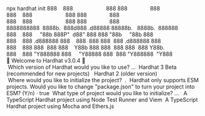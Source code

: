 <div id="termynal" data-termynal>
  <span data-ty="input"><span class="file-path"></span>npx hardhat init</span>
  <span data-ty>888&nbsp;&nbsp;&nbsp;&nbsp;888&nbsp;&nbsp;&nbsp;&nbsp;&nbsp;&nbsp;&nbsp;&nbsp;&nbsp;&nbsp;&nbsp;&nbsp;&nbsp;&nbsp;&nbsp;&nbsp;&nbsp;&nbsp;&nbsp;&nbsp;&nbsp;&nbsp;888&nbsp;888&nbsp;&nbsp;&nbsp;&nbsp;&nbsp;&nbsp;&nbsp;&nbsp;&nbsp;&nbsp;&nbsp;&nbsp;&nbsp;&nbsp;&nbsp;888</span>
  <span data-ty>888&nbsp;&nbsp;&nbsp;&nbsp;888&nbsp;&nbsp;&nbsp;&nbsp;&nbsp;&nbsp;&nbsp;&nbsp;&nbsp;&nbsp;&nbsp;&nbsp;&nbsp;&nbsp;&nbsp;&nbsp;&nbsp;&nbsp;&nbsp;&nbsp;&nbsp;&nbsp;888&nbsp;888&nbsp;&nbsp;&nbsp;&nbsp;&nbsp;&nbsp;&nbsp;&nbsp;&nbsp;&nbsp;&nbsp;&nbsp;&nbsp;&nbsp;&nbsp;888</span>
  <span data-ty>888&nbsp;&nbsp;&nbsp;&nbsp;888&nbsp;&nbsp;&nbsp;&nbsp;&nbsp;&nbsp;&nbsp;&nbsp;&nbsp;&nbsp;&nbsp;&nbsp;&nbsp;&nbsp;&nbsp;&nbsp;&nbsp;&nbsp;&nbsp;&nbsp;&nbsp;&nbsp;888&nbsp;888&nbsp;&nbsp;&nbsp;&nbsp;&nbsp;&nbsp;&nbsp;&nbsp;&nbsp;&nbsp;&nbsp;&nbsp;&nbsp;&nbsp;&nbsp;888</span>
  <span data-ty>8888888888&nbsp;&nbsp;8888b.&nbsp;&nbsp;888d888&nbsp;.d88888&nbsp;88888b.&nbsp;&nbsp;&nbsp;8888b.&nbsp;&nbsp;888888</span>
  <span data-ty>888&nbsp;&nbsp;&nbsp;&nbsp;888&nbsp;&nbsp;&nbsp;&nbsp;&nbsp;"88b&nbsp;888P"&nbsp;&nbsp;d88"&nbsp;888&nbsp;888&nbsp;"88b&nbsp;&nbsp;&nbsp;&nbsp;&nbsp;"88b&nbsp;888</span>
  <span data-ty>888&nbsp;&nbsp;&nbsp;&nbsp;888&nbsp;.d888888&nbsp;888&nbsp;&nbsp;&nbsp;&nbsp;888&nbsp;&nbsp;888&nbsp;888&nbsp;&nbsp;888&nbsp;.d888888&nbsp;888</span>
  <span data-ty>888&nbsp;&nbsp;&nbsp;&nbsp;888&nbsp;888&nbsp;&nbsp;888&nbsp;888&nbsp;&nbsp;&nbsp;&nbsp;Y88b&nbsp;888&nbsp;888&nbsp;&nbsp;888&nbsp;888&nbsp;&nbsp;888&nbsp;Y88b.</span>
  <span data-ty>888&nbsp;&nbsp;&nbsp;&nbsp;888&nbsp;"Y888888&nbsp;888&nbsp;&nbsp;&nbsp;&nbsp;&nbsp;"Y88888&nbsp;888&nbsp;&nbsp;888&nbsp;"Y888888&nbsp;&nbsp;"Y888</span>
    <br>
  <span data-ty>👷 Welcome to Hardhat v3.0.4 👷‍</span>
    <br>
  <span data-ty="input" data-ty-prompt="?">&nbsp;Which version of Hardhat would you like to use? …</span>
  <span data-ty="input" data-ty-prompt="❯">&nbsp;Hardhat 3 Beta (recommended for new projects)</span>
  <span data-ty>&nbsp;&nbsp;Hardhat 2 (older version)</span>
    <br>
  <span data-ty="input" data-ty-prompt="✔">&nbsp;Where would you like to initialize the project?</span>
  <span data-ty="input" data-ty-prompt="Please provide either a relative or an absolute path:">&nbsp;.</span>
  <span data-ty="input" data-ty-prompt="✔">&nbsp;Hardhat only supports ESM projects. Would you like to change "package.json" to turn your project into ESM? (Y/n) · true</span>
  <span data-ty="input" data-ty-prompt="?">&nbsp;What type of project would you like to initialize? …</span>
  <span data-ty>&nbsp;&nbsp;A TypeScript Hardhat project using Node Test Runner and Viem</span>
  <span data-ty="input" data-ty-prompt="❯">&nbsp;A TypeScript Hardhat project using Mocha and Ethers.js</span>
</div>
